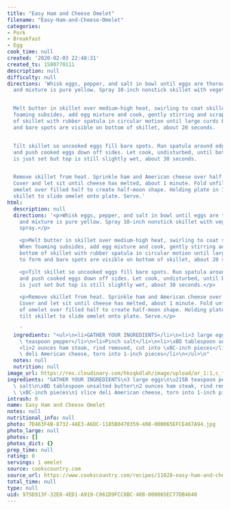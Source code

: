 ```yaml
---
title: "Easy Ham and Cheese Omelet"
filename: "Easy-Ham-and-Cheese-Omelet"
categories:
- Pork
- Breakfast
- Egg
cook_time: null
created: '2020-02-03 22:48:31'
created_ts: 1580770111
description: null
difficulty: null
directions: 'Whisk eggs, pepper, and salt in bowl until eggs are thoroughly combined
  and mixture is pure yellow. Spray 10-inch nonstick skillet with vegetable oil spray.


  Melt butter in skillet over medium-high heat, swirling to coat skillet bottom. When
  foaming subsides, add egg mixture and cook, gently stirring and scraping bottom
  of skillet with rubber spatula in circular motion until large curds begin to form
  and bare spots are visible on bottom of skillet, about 20 seconds.


  Tilt skillet so uncooked eggs fill bare spots. Run spatula around edge of skillet
  and push cooked eggs down off sides. Let cook, undisturbed, until bottom of omelet
  is just set but top is still slightly wet, about 30 seconds.


  Remove skillet from heat. Sprinkle ham and American cheese over half of omelet.
  Cover and let sit until cheese has melted, about 1 minute. Fold unfilled half of
  omelet over filled half to create half-moon shape. Holding plate in 1 hand, tilt
  skillet to slide omelet onto plate. Serve.'
html:
  description: null
  directions: '<p>Whisk eggs, pepper, and salt in bowl until eggs are thoroughly combined
    and mixture is pure yellow. Spray 10-inch nonstick skillet with vegetable oil
    spray.</p>

    <p>Melt butter in skillet over medium-high heat, swirling to coat skillet bottom.
    When foaming subsides, add egg mixture and cook, gently stirring and scraping
    bottom of skillet with rubber spatula in circular motion until large curds begin
    to form and bare spots are visible on bottom of skillet, about 20 seconds.</p>

    <p>Tilt skillet so uncooked eggs fill bare spots. Run spatula around edge of skillet
    and push cooked eggs down off sides. Let cook, undisturbed, until bottom of omelet
    is just set but top is still slightly wet, about 30 seconds.</p>

    <p>Remove skillet from heat. Sprinkle ham and American cheese over half of omelet.
    Cover and let sit until cheese has melted, about 1 minute. Fold unfilled half
    of omelet over filled half to create half-moon shape. Holding plate in 1 hand,
    tilt skillet to slide omelet onto plate. Serve.</p>

    '
  ingredients: "<ul>\n<li>GATHER YOUR INGREDIENTS</li>\n<li>3 large eggs</li>\n<li>\u215B\
    \ teaspoon pepper</li>\n<li>Pinch salt</li>\n<li>\xBD tablespoon unsalted butter</li>\n\
    <li>2 ounces ham steak, rind removed, cut into \xBC-inch pieces</li>\n<li>1 slice\
    \ deli American cheese, torn into 1-inch pieces</li>\n</ul>\n"
  notes: null
  nutrition: null
image_url: https://res.cloudinary.com/hksqkdlah/image/upload/ar_1:1,c_fill,dpr_2.0,f_auto,fl_lossy.progressive.strip_profile,g_faces:auto,q_auto:low,w_344/41120-sfs-ham-cheese-omelet-14
ingredients: "GATHER YOUR INGREDIENTS\n3 large eggs\n\u215B teaspoon pepper\nPinch\
  \ salt\n\xBD tablespoon unsalted butter\n2 ounces ham steak, rind removed, cut into\
  \ \xBC-inch pieces\n1 slice deli American cheese, torn into 1-inch pieces"
intrash: 0
name: Easy Ham and Cheese Omelet
notes: null
nutritional_info: null
photo: 7D463F4B-8732-4AE3-A6DC-1185B0470359-408-000065EFCE467A94.jpg
photo_large: null
photos: []
photos_dict: {}
prep_time: null
rating: 0
servings: 1 omelet
source: cookscountry.com
source_url: https://www.cookscountry.com/recipes/11028-easy-ham-and-cheese-omelet?extcode=MCSKD10L0&ref=new_search_experience_4&t=1580770059
total_time: null
type: null
uid: 975D913F-32E8-4ED1-A919-C061D9FCC8BC-408-000065EC77DB4640
---
```

